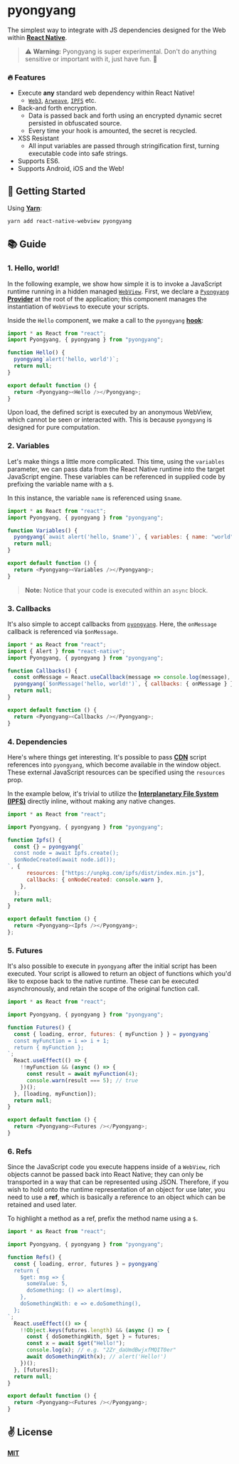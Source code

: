 # pyongyang
The simplest way to integrate with JS dependencies designed for the Web within [**React Native**](https://reactnative.dev).

> ⚠️ **Warning:** Pyongyang is super experimental. Don't do anything sensitive or important with it, just have fun. 🙏

### 🔥 Features
  - Execute **any** standard web dependency within React Native!
    - [`Web3`](), [`Arweave`](), [`IPFS`]() etc.
  - Back-and forth encryption.
    - Data is passed back and forth using an encrypted dynamic secret persisted in obfuscated source.
    - Every time your hook is amounted, the secret is recycled.
  - XSS Resistant
    - All input variables are passed through stringification first, turning executable code into safe strings.
  - Supports ES6.
  - Supports Android, iOS and the Web!

## 🚀 Getting Started

Using [**Yarn**]():

```bash
yarn add react-native-webview pyongyang
```

## 📚 Guide

### 1. Hello, world!

In the following example, we show how simple it is to invoke a JavaScript runtime running in a hidden managed [`WebView`](). First, we declare a [`Pyongyang`](./) [**Provider**](https://reactjs.org/docs/context.html) at the root of the application; this component manages the instantiation of `WebView`s to execute your scripts.

Inside the `Hello` component, we make a call to the `pyongyang` [**hook**](https://reactjs.org/docs/hooks-intro.html):

```javascript
import * as React from "react";
import Pyongyang, { pyongyang } from "pyongyang";

function Hello() {
  pyongyang`alert('hello, world')`;
  return null;
}

export default function () {
  return <Pyongyang><Hello /></Pyongyang>;
}
```

Upon load, the defined script is executed by an anonymous WebView, which cannot be seen or interacted with. This is because `pyongyang` is designed for pure computation.

### 2. Variables

Let's make things a little more complicated. This time, using the `variables` parameter, we can pass data from the React Native runtime into the target JavaScript engine. These variables can be referenced in supplied code by prefixing the variable name with a `$`.

In this instance, the variable `name` is referenced using `$name`.

```javascript
import * as React from "react";
import Pyongyang, { pyongyang } from "pyongyang";

function Variables() {
  pyongyang(`await alert('hello, $name')`, { variables: { name: "world" } });
  return null;
}

export default function () {
  return <Pyongyang><Variables /></Pyongyang>;
}
```

> **Note:** Notice that your code is executed within an `async` block.

### 3. Callbacks

It's also simple to accept callbacks from [`pyongyang`](./). Here, the `onMessage` callback is referenced via `$onMessage`.

```javascript
import * as React from "react";
import { Alert } from "react-native";
import Pyongyang, { pyongyang } from "pyongyang";

function Callbacks() {
  const onMessage = React.useCallback(message => console.log(message), []);
  pyongyang(`$onMessage('hello, world!')`, { callbacks: { onMessage } });
  return null;
}

export default function () {
  return <Pyongyang><Callbacks /></Pyongyang>;
}
```

### 4. Dependencies

Here's where things get interesting. It's possible to pass [**CDN**](https://www.jsdelivr.com/) script references into `pyongyang`, which become available in the window object. These external JavaScript resources can be specified using the `resources` prop.

In the example below, it's trivial to utilize the [**Interplanetary File System (IPFS)**](https://ipfs.io/) directly inline, without making any native changes.

```javascript
import * as React from "react";

import Pyongyang, { pyongyang } from "pyongyang";

function Ipfs() {
  const {} = pyongyang(`
  const node = await Ipfs.create();
  $onNodeCreated(await node.id());
`, {
      resources: ["https://unpkg.com/ipfs/dist/index.min.js"],
      callbacks: { onNodeCreated: console.warn },
    },
  );
  return null;
}

export default function () {
  return <Pyongyang><Ipfs /></Pyongyang>;
};
```

### 5. Futures

It's also possible to execute in `pyongyang` after the initial script has been executed. Your script is allowed to return an object of functions which you'd like to expose back to the native runtime. These can be executed asynchronously, and retain the scope of the original function call.

```javascript
import * as React from "react";

import Pyongyang, { pyongyang } from "pyongyang";

function Futures() {
  const { loading, error, futures: { myFunction } } = pyongyang`
  const myFunction = i => i + 1;
  return { myFunction };
`;
  React.useEffect(() => {
    !!myFunction && (async () => {
      const result = await myFunction(4);
      console.warn(result === 5); // true
    })();
  }, [loading, myFunction]);
  return null;
}

export default function () {
  return <Pyongyang><Futures /></Pyongyang>;
}
```

### 6. Refs

Since the JavaScript code you execute happens inside of a `WebView`, rich objects cannot be passed back into React Native; they can only be transported in a way that can be represented using JSON. Therefore, if you wish to hold onto the runtime representation of an object for use later, you need to use a **ref**, which is basically a reference to an object which can be retained and used later.

To highlight a method as a ref, prefix the method name using a `$`.

```javascript
import * as React from "react";

import Pyongyang, { pyongyang } from "pyongyang";

function Refs() {
  const { loading, error, futures } = pyongyang`
  return {
    $get: msg => {
      someValue: 5,
      doSomething: () => alert(msg),
    },
    doSomethingWith: e => e.doSomething(),
  };
`;
  React.useEffect(() => {
    !!Object.keys(futures.length) && (async () => {
      const { doSomethingWith, $get } = futures;
      const x = await $get("Hello!");
      console.log(x); // e.g. "2Zr_daUmdBwjxfMQIT0er"
      await doSomethingWith(x); // alert('Hello!')
    })();
  }, [futures]);
  return null;
}

export default function () {
  return <Pyongyang><Futures /></Pyongyang>;
}
```

## ✌️ License
[**MIT**](./LICENSE)

